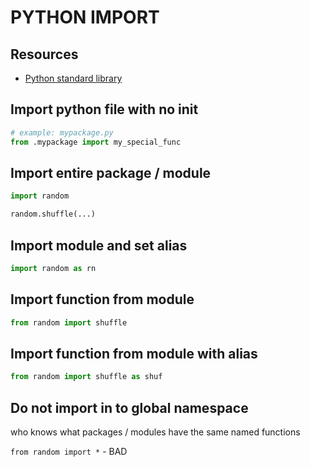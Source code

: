 # PYTHON IMPORT

## Resources

- [Python standard library](https://docs.python.org/3/library)

## Import python file with no **init**

```python
# example: mypackage.py
from .mypackage import my_special_func
```

## Import entire package / module

```python
import random

random.shuffle(...)
```

## Import module and set alias

```python
import random as rn
```

## Import function from module

```python
from random import shuffle
```

## Import function from module with alias

```python
from random import shuffle as shuf
```

## Do not import in to global namespace

who knows what packages / modules have the same named functions

`from random import *` - BAD
